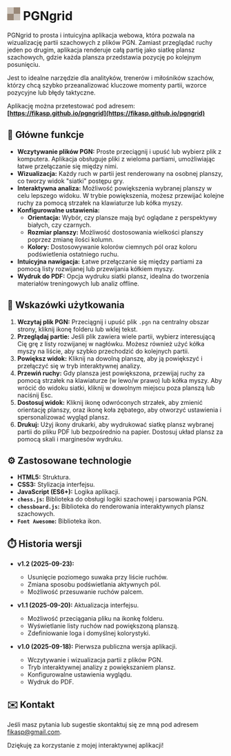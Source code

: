 # ![Logo](src/img/logo.png) PGNgrid

PGNgrid to prosta i intuicyjna aplikacja webowa, która pozwala na wizualizację partii szachowych z plików PGN. Zamiast przeglądać ruchy jeden po drugim, aplikacja renderuje całą partię jako siatkę plansz szachowych, gdzie każda plansza przedstawia pozycję po kolejnym posunięciu.

Jest to idealne narzędzie dla analityków, trenerów i miłośników szachów, którzy chcą szybko przeanalizować kluczowe momenty partii, wzorce pozycyjne lub błędy taktyczne.

Aplikację można przetestować pod adresem: **[https://fikasp.github.io/pgngrid](https://fikasp.github.io/pgngrid)**

## 🔗 Główne funkcje

* **Wczytywanie plików PGN:** Proste przeciągnij i upuść lub wybierz plik z komputera. Aplikacja obsługuje pliki z wieloma partiami, umożliwiając łatwe przełączanie się między nimi.
* **Wizualizacja:** Każdy ruch w partii jest renderowany na osobnej planszy, co tworzy widok "siatki" postępu gry.
* **Interaktywna analiza:** Możliwość powiększenia wybranej planszy w celu lepszego widoku. W trybie powiększenia, możesz przewijać kolejne ruchy za pomocą strzałek na klawiaturze lub kółka myszy.
* **Konfigurowalne ustawienia:**
    * **Orientacja:** Wybór, czy plansze mają być oglądane z perspektywy białych, czy czarnych.
    * **Rozmiar planszy:** Możliwość dostosowania wielkości planszy poprzez zmianę ilości kolumn.
    * **Kolory:** Dostosowywanie kolorów ciemnych pól oraz koloru podświetlenia ostatniego ruchu.
* **Intuicyjna nawigacja:** Łatwe przełączanie się między partiami za pomocą listy rozwijanej lub przewijania kółkiem myszy.
* **Wydruk do PDF:** Opcja wydruku siatki plansz, idealna do tworzenia materiałów treningowych lub analiz offline.

## 📄 Wskazówki użytkowania

1.  **Wczytaj plik PGN:** Przeciągnij i upuść plik `.pgn` na centralny obszar strony, kliknij ikonę folderu lub wklej tekst.
2.  **Przeglądaj partie:** Jeśli plik zawiera wiele partii, wybierz interesującą Cię grę z listy rozwijanej w nagłówku. Możesz również użyć kółka myszy na liście, aby szybko przechodzić do kolejnych partii.
3.  **Powiększ widok:** Kliknij na dowolną planszę, aby ją powiększyć i przełączyć się w tryb interaktywnej analizy.
4.  **Przewiń ruchy:** Gdy plansza jest powiększona, przewijaj ruchy za pomocą strzałek na klawiaturze (w lewo/w prawo) lub kółka myszy. Aby wrócić do widoku siatki, kliknij w dowolnym miejscu poza planszą lub naciśnij Esc.
5.  **Dostosuj widok:** Kliknij ikonę odwróconych strzałek, aby zmienić orientację planszy, oraz ikonę koła zębatego, aby otworzyć ustawienia i spersonalizować wygląd plansz.
6.  **Drukuj:** Użyj ikony drukarki, aby wydrukować siatkę plansz wybranej partii do pliku PDF lub bezpośrednio na papier. Dostosuj układ plansz za pomocą skali i marginesów wydruku.

## ⚙️ Zastosowane technologie 

* **HTML5:** Struktura.
* **CSS3:** Stylizacja interfejsu.
* **JavaScript (ES6+):** Logika aplikacji.
* **`chess.js`:** Biblioteka do obsługi logiki szachowej i parsowania PGN.
* **`chessboard.js`:** Biblioteka do renderowania interaktywnych plansz szachowych.
* **`Font Awesome`:** Biblioteka ikon.

## ⏱️ Historia wersji 

* **v1.2 (2025-09-23):** 
    * Usunięcie poziomego suwaka przy liście ruchów.
    * Zmiana sposobu podświetlania aktywnych pól.
    * Możliwość przesuwanie ruchów palcem.

* **v1.1 (2025-09-20):** Aktualizacja interfejsu.
    * Możliwość przeciągania pliku na ikonkę folderu.
    * Wyświetlanie listy ruchów nad powiększoną planszą.
    * Zdefiniowanie loga i domyślnej kolorystyki.

* **v1.0 (2025-09-18):** Pierwsza publiczna wersja aplikacji.
    * Wczytywanie i wizualizacja partii z plików PGN.
    * Tryb interaktywnej analizy z powiększaniem plansz.
    * Konfigurowalne ustawienia wyglądu.
    * Wydruk do PDF.

## ✉️ Kontakt 

Jeśli masz pytania lub sugestie skontaktuj się ze mną pod adresem [fikasp@gmail.com](mailto:fikasp@gmail.com).

Dziękuję za korzystanie z mojej interaktywnej aplikacji!